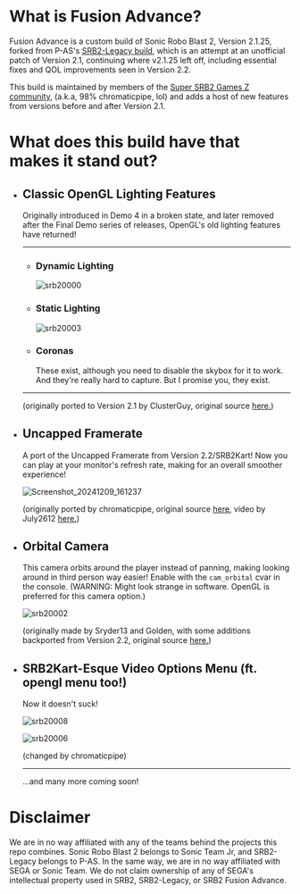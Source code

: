 # What is Fusion Advance?

Fusion Advance is a custom build of Sonic Robo Blast 2, Version 2.1.25, forked from P-AS's [SRB2-Legacy build](https://github.com/P-AS/srb2-legacy), which is an attempt at an unofficial patch of Version 2.1, continuing where v2.1.25 left off, including essential fixes and QOL improvements seen in Version 2.2.

This build is maintained by members of the [Super SRB2 Games Z community](https://supersrb2gamesz.github.io/), (a.k.a, 98% chromaticpipe, lol) and adds a host of new features from versions before and after Version 2.1.

# What does this build have that makes it stand out?

* ## Classic OpenGL Lighting Features

  Originally introduced in Demo 4 in a broken state, and later removed after the Final Demo series of releases, OpenGL's old lighting features have returned!
  
  ***
  
  * ### Dynamic Lighting
    ![srb20000](https://github.com/user-attachments/assets/5bd8f975-e6ac-4e98-8b19-5a08f096c8e6)

  * ### Static Lighting
    ![srb20003](https://github.com/user-attachments/assets/98b02730-702f-43e4-910b-26191cd1100a)

  * ### Coronas
    These exist, although you need to disable the skybox for it to work. And they're really hard to capture. But I promise you, they exist.
    
  ***

  (originally ported to Version 2.1 by ClusterGuy, original source [here.](https://github.com/UnkownGoku/SRB2-Coronas-Restored))
  
* ## Uncapped Framerate

  A port of the Uncapped Framerate from Version 2.2/SRB2Kart! Now you can play at your monitor's refresh rate, making for an overall smoother experience!
  
  ![Screenshot_20241209_161237](https://github.com/user-attachments/assets/e21bd580-f47b-4955-b2ac-e22c902f718e)

  (originally ported by chromaticpipe, original source [here](https://github.com/chromaticpipe/srb2-legacy-additions/tree/uncapped), video by July2612 [here.](https://youtu.be/XOEXgPFcpW0))
  
* ## Orbital Camera

  This camera orbits around the player instead of panning, making looking around in third person way easier! Enable with the `cam_orbital` cvar in the console. (WARNING: Might look strange in software. OpenGL is preferred for this camera option.)

  ![srb20002](https://github.com/user-attachments/assets/7175f318-cee0-421a-93b2-c92b2869783e)

  (originally made by Sryder13 and Golden, with some additions backported from Version 2.2, original source [here.](https://github.com/GoldenTails/SRB2-2.1/tree/orbital-camera))

* ## SRB2Kart-Esque Video Options Menu (ft. opengl menu too!)
 
  Now it doesn't suck!

  ![srb20008](https://github.com/user-attachments/assets/903e1d46-5f65-4fd4-a25f-ad3a8292323d)

  ![srb20006](https://github.com/user-attachments/assets/5a265e8f-d368-4fab-abae-6ee8e490f2b6)

  (changed by chromaticpipe)
  
  ***

  ...and many more coming soon!

# Disclaimer

We are in no way affiliated with any of the teams behind the projects this repo combines. Sonic Robo Blast 2 belongs to Sonic Team Jr, and SRB2-Legacy belongs to P-AS. In the same way, we are in no way affiliated with SEGA or Sonic Team. We do not claim ownership of any of SEGA's intellectual property used in SRB2, SRB2-Legacy, or SRB2 Fusion Advance.

